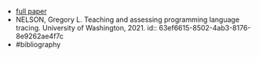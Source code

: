 - [full paper](https://digital.lib.washington.edu/researchworks/bitstream/handle/1773/47433/Nelson_washington_0250E_23271.pdf?sequence=1)
- NELSON, Gregory L. Teaching and assessing programming language tracing. University of Washington, 2021.
  id:: 63ef6615-8502-4ab3-8176-8e9262ae4f7c
- #bibliography